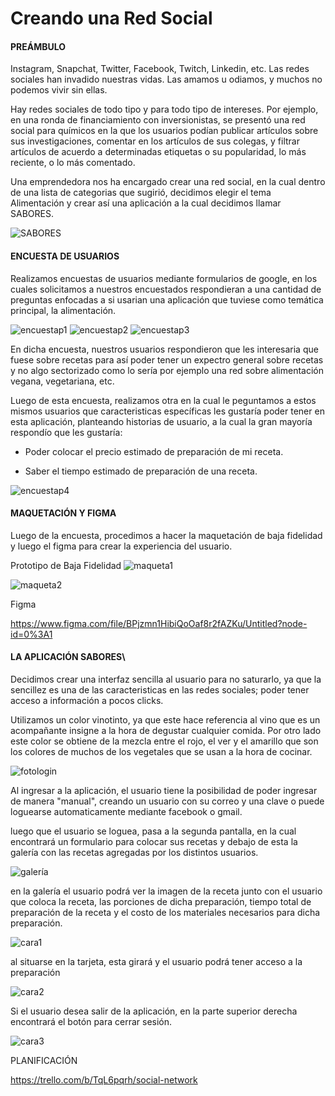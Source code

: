 # Creando una Red Social

#### PREÁMBULO
Instagram, Snapchat, Twitter, Facebook, Twitch, Linkedin, etc. Las redes
sociales han invadido nuestras vidas. Las amamos u odiamos, y muchos no podemos
vivir sin ellas.

Hay redes sociales de todo tipo y para todo tipo de intereses. Por ejemplo,
en una ronda de financiamiento con inversionistas, se presentó una red social
para químicos en la que los usuarios podían publicar artículos sobre sus
investigaciones, comentar en los artículos de sus colegas, y filtrar artículos
de acuerdo a determinadas etiquetas o su popularidad, lo más reciente, o lo
más comentado.

Una emprendedora nos ha encargado crear una red social, en la cual dentro de una lista de categorias que sugirió, decidimos elegir el tema Alimentación y crear así una aplicación a la cual decidimos llamar SABORES.

![SABORES](https://subirimagen.me/uploads/20190207203739.PNG)

#### ENCUESTA DE USUARIOS

Realizamos encuestas de usuarios mediante formularios de google, en los cuales solicitamos a nuestros encuestados respondieran a una cantidad de preguntas enfocadas a si usarian una aplicación que tuviese como temática principal, la alimentación.

![encuestap1](https://subirimagen.me/uploads/20190208065421.JPG)
![encuestap2](https://subirimagen.me/uploads/20190208065548.JPG)
![encuestap3](https://subirimagen.me/uploads/20190208065644.JPG)

En dicha encuesta, nuestros usuarios respondieron que les interesaria que fuese sobre recetas para así poder tener un expectro general sobre recetas y no algo sectorizado como lo sería por ejemplo una red sobre alimentación vegana, vegetariana, etc.

Luego de esta encuesta, realizamos otra en la cual le peguntamos a estos mismos usuarios que caracteristicas específicas les gustaría poder tener en esta aplicación, planteando historias de usuario, a la cual la gran mayoría respondío que les gustaría:

* Poder colocar el precio estimado de preparación de mi receta.

* Saber el tiempo estimado de preparación de una receta.

![encuestap4](https://subirimagen.me/uploads/20190208070616.JPG)

#### MAQUETACIÓN Y FIGMA 

 

Luego de la encuesta, procedimos a hacer la maquetación de baja fidelidad y luego el figma para crear la experiencia del usuario.

Prototipo de Baja Fidelidad
![maqueta1](https://subirimagen.me/uploads/20190208072657.JPG)

![maqueta2](https://subirimagen.me/uploads/20190208072804.jpg)


Figma 

https://www.figma.com/file/BPjzmn1HibiQoOaf8r2fAZKu/Untitled?node-id=0%3A1

#### LA APLICACIÓN SABORES\

Decidimos crear una interfaz sencilla al usuario para no saturarlo, ya que la sencillez es una de las caracteristicas en las redes sociales; poder tener acceso a información a pocos clicks.

Utilizamos un color vinotinto, ya que este hace referencia al vino que es un acompañante insigne a la hora de degustar cualquier comida. Por otro lado este color se obtiene de la mezcla entre el rojo, el ver y el amarillo que son los colores de muchos de los vegetales que se usan a la hora de cocinar.

![fotologin](https://subirimagen.me/uploads/20190208080740.JPG)

Al ingresar a la aplicación, el usuario tiene la posibilidad de poder ingresar de manera "manual", creando un usuario con su correo y una clave o puede loguearse automaticamente mediante facebook o gmail.

luego que el usuario se loguea, pasa a la segunda pantalla, en la cual encontrará un formulario para colocar sus recetas y debajo de esta la galería con las recetas agregadas por los distintos usuarios.

![galería](https://subirimagen.me/uploads/20190208083008.JPG)

en la galería el usuario podrá ver la imagen de la receta junto con el usuario que coloca la receta, las porciones de dicha preparación, tiempo total de preparación de la receta y el costo de los materiales necesarios para dicha preparación.

![cara1](https://subirimagen.me/uploads/20190208083540.JPG)

al situarse en la tarjeta, esta girará y el usuario podrá tener acceso a la preparación 

![cara2](https://subirimagen.me/uploads/20190208083627.JPG)

Si el usuario desea salir de la aplicación, en la parte superior derecha encontrará el botón para cerrar sesión.

![cara3](https://subirimagen.me/uploads/20190208085706.JPG)


PLANIFICACIÓN

https://trello.com/b/TqL6pqrh/social-network